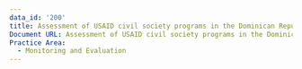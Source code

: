 ```yaml
---
data_id: '200'
title: Assessment of USAID civil society programs in the Dominican Republic
Document URL: Assessment of USAID civil society programs in the Dominican Republic
Practice Area:
  - Monitoring and Evaluation
---
```

